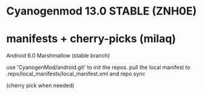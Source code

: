 Cyanogenmod 13.0 STABLE (ZNH0E)
================================
manifests + cherry-picks (milaq)
================================

Android 6.0 Marshmallow (stable branch)

use 'CyanogenMod/android.git' to init the repos.
pull the local manifest to .repo/local_manifests/local_manifest.xml and repo sync

(cherry pick when needed)
